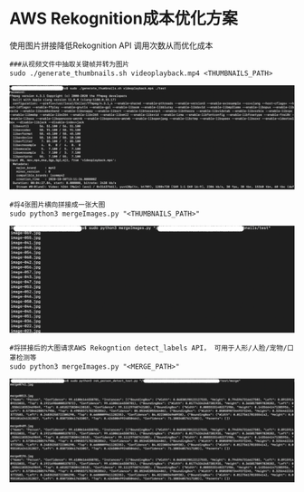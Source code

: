 # AWS Rekognition成本优化方案
使用图片拼接降低Rekognition API 调用次数从而优化成本

```
###从视频文件中抽取关键帧并转为图片
sudo ./generate_thumbnails.sh videoplayback.mp4 <THUMBNAILS_PATH>
```
![](docs/gengerate_thumbnails.png)

```
#将4张图片横向拼接成一张大图
sudo python3 mergeImages.py "<THUMBNAILS_PATH>"
```
![](docs/merge-images.png)


```
#将拼接后的大图请求AWS Rekogntion detect_labels API， 可用于人形/人脸/宠物/口罩检测等
sudo python3 mergeImages.py "<MERGE_PATH>"
```
![](docs/rek-detect-person.png)

